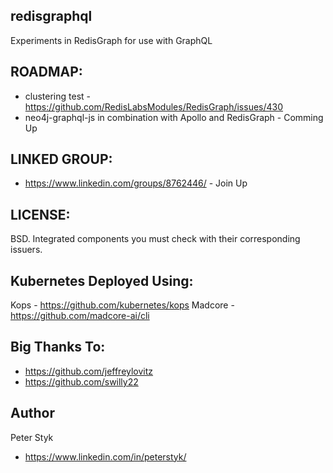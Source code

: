 ## redisgraphql
Experiments in RedisGraph for use with GraphQL

## ROADMAP:
* clustering test - https://github.com/RedisLabsModules/RedisGraph/issues/430
* neo4j-graphql-js in combination with Apollo and RedisGraph - Comming Up

## LINKED GROUP:
* https://www.linkedin.com/groups/8762446/ - Join Up

## LICENSE:
BSD. Integrated components you must check with their corresponding issuers.

## Kubernetes Deployed Using:
Kops - https://github.com/kubernetes/kops
Madcore - https://github.com/madcore-ai/cli

## Big Thanks To:
* https://github.com/jeffreylovitz
* https://github.com/swilly22

## Author

Peter Styk
* https://www.linkedin.com/in/peterstyk/
